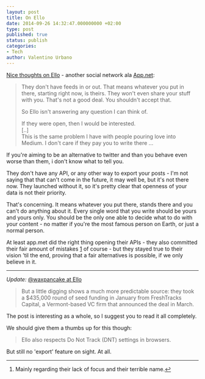 ```yaml
---
layout: post
title: On Ello
date: 2014-09-26 14:32:47.000000000 +02:00
type: post
published: true
status: publish
categories:
- Tech
author: Valentino Urbano 
---
```


[Nice thoughts on Ello][0] - another social network ala [App.net][1]:

> They don't have feeds in or out. That means whatever you put in there, starting right now, is theirs. They won't even share your stuff with you. That's not a good deal. You shouldn't accept that.
> 
> So Ello isn't answering any question I can think of.
> 
> If they were open, then I would be interested.  
> \[..\]  
> This is the same problem I have with people pouring love into Medium. I don't care if they pay you to write there ...
> 

If you're aiming to be an alternative to twitter and than you behave even worse than them, i don't know what to tell you.

They don't have any API, or any other way to export your posts - I'm not saying that that can't come in the future, it may well be, but it's not there now. They launched without it, so it's pretty clear that openness of your data is not their priority.

That's concerning. It means whatever you put there, stands there and you can't do anything about it. Every single word that you write should be yours and yours only. You should be the only one able to decide what to do with your content - no matter if you're the most famous person on Earth, or just a normal person.

At least app.met did the right thing opening their APIs - they also committed their fair amount of mistakes [1][2] of course - but they stayed true to their vision 'til the end, proving that a fair alternatives is possible, if we only believe in it.

---

_Update:_ [@waxpancake at Ello][3]

> But a little digging shows a much more predictable source: they took a $435,000 round of seed funding in January from FreshTracks Capital, a Vermont-based VC firm that announced the deal in March.
> 

The post is interesting as a whole, so I suggest you to read it all completely.

We should give them a thumbs up for this though:

> Ello also respects Do Not Track (DNT) settings in browsers.
> 

But still no 'export' feature on sight. At all.

---

1. Mainly regarding their lack of focus and their terrible name.[↩][4]


[0]: http://scripting.com/2014/09/25/#a1411678207
[1]: http://app.net
[2]: #f1-092614
[3]: https://ello.co/waxpancake/post/oy73kFfDdhOPh8Jv9z9pFA
[4]: #r1-092614